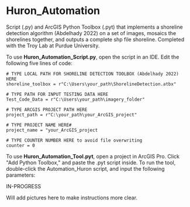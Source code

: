 # Huron_Automation
Script (.py) and ArcGIS Python Toolbox (.pyt) that implements a shoreline detection algorithm (Abdelhady 2022) on a set of images, mosaics the shorelines together, and outputs a complete shp file shoreline. Completed with the Troy Lab at Purdue University.

To use **Huron_Automation_Script.py**, open the script in an IDE. Edit the following five lines of code:
```
# TYPE LOCAL PATH FOR SHORELINE DETECTION TOOLBOX (Abdelhady 2022) HERE
shoreline_toolbox = r"C:\Users\your_path\ShorelineDetection.atbx"

# TYPE PATH FOR INPUT TESTING DATA HERE
Test_Code_Data = r"C:\Users\your_path\imagery_folder"

# TYPE ARCGIS PROJECT PATH HERE
project_path = r"C:\your_path\your_ArcGIS_project"

# TYPE PROJECT NAME HERE#
project_name = "your_ArcGIS_project

# TYPE COUNTER NUMBER HERE to avoid file overwriting
counter = 0
```

To use **Huron_Automation_Tool.pyt**, open a project in ArcGIS Pro. Click "Add Python Toolbox," and paste the .pyt script inside. To run the tool, double-click the Automation_Huron script, and input the following parameters:

IN-PROGRESS

Will add pictures here to make instructions more clear.
